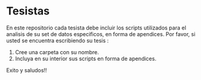 # Tesistas

En este repositorio cada tesista debe incluir los scripts utilizados para el analisis de su set de datos especificos, en forma de apendices. Por favor, si usted se encuentra escribiendo su tesis :
1. Cree una carpeta con su nombre.
2. Incluya en su interior sus scripts en forma de apendices. 

Exito y saludos!!
